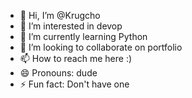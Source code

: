 - 👋 Hi, I’m @Krugcho
- 👀 I’m interested in devop 
- 🌱 I’m currently learning Python
- 💞️ I’m looking to collaborate on portfolio
- 📫 How to reach me here :)
- 😄 Pronouns: dude
- ⚡ Fun fact: Don't have one 

<!---
Krugcho/Krugcho is a ✨ special ✨ repository because its `README.md` (this file) appears on your GitHub profile.
You can click the Preview link to take a look at your changes.
--->

